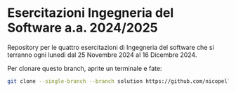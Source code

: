 # Esercitazioni Ingegneria del Software a.a. 2024/2025
Repository per le quattro esercitazioni di Ingegneria del software che si terranno ogni lunedì dal 25 Novembre 2024 al 16 Dicembre 2024.

Per clonare questo branch, aprite un terminale e fate:
```bash
git clone --single-branch --branch solution https://github.com/nicopellegrinelli/EsercitazioniIdS
```
